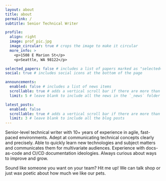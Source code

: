 ```yaml
---
layout: about
title: about
permalink: /
subtitle: Senior Technical Writer

profile:
  align: right
  image: prof_pic.jpg
  image_circular: true # crops the image to make it circular
  more_info: >
    <p>1508 E Marion St</p>
    <p>Seattle, WA 98122</p>

selected_papers: false # includes a list of papers marked as "selected={true}"
social: true # includes social icons at the bottom of the page

announcements:
  enabled: false # includes a list of news items
  scrollable: true # adds a vertical scroll bar if there are more than 3 news items
  limit: 5 # leave blank to include all the news in the `_news` folder

latest_posts:
  enabled: false
  scrollable: true # adds a vertical scroll bar if there are more than 3 new posts items
  limit: 3 # leave blank to include all the blog posts
---
```


Senior-level technical writer with 10+ years of experience in agile, fast-paced environments. Adept at communicating technical concepts
clearly and precisely. Able to quickly learn new technologies and subject matters and communicates them for multivariate audiences.
Experience with docs-as-code and CI/CD documentation ideologies. Always curious about ways to improve and grow.

Sound like someone you want on your team? Hit me up! We can talk shop or just wax poetic about how much we like our pets.
